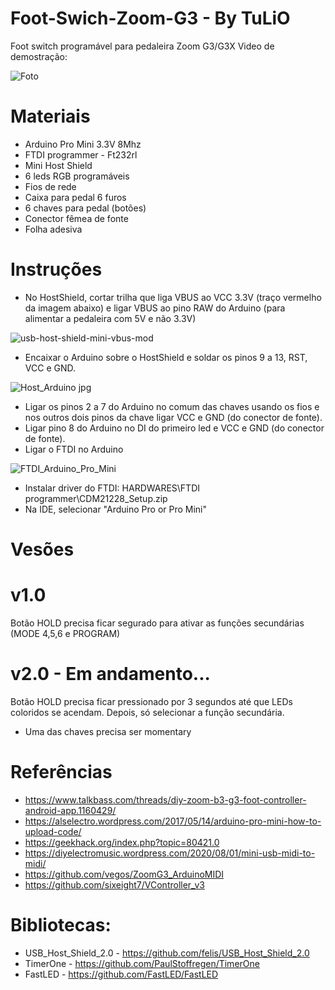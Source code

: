 # Foot-Swich-Zoom-G3 - By TuLiO
 Foot switch programável para pedaleira Zoom G3/G3X Video de demostração:  
 
 ![Foto](https://user-images.githubusercontent.com/39657511/115471423-5852df00-a20e-11eb-9cc1-b21aef2c4f86.png)
 
 # Materiais
 - Arduino Pro Mini 3.3V 8Mhz
 - FTDI programmer - Ft232rl
 - Mini Host Shield
 - 6 leds RGB programáveis
 - Fios de rede
 - Caixa para pedal 6 furos
 - 6 chaves para pedal (botões)
 - Conector fêmea de fonte
 - Folha adesiva
 
 # Instruções
- No HostShield, cortar trilha que liga VBUS ao VCC 3.3V  (traço vermelho da imagem abaixo) e ligar VBUS ao pino RAW do Arduino (para alimentar a pedaleira com 5V e não 3.3V)

![usb-host-shield-mini-vbus-mod](https://user-images.githubusercontent.com/39657511/115169232-d8086e80-a093-11eb-8dc7-eab545d5dd18.jpg)
- Encaixar o Arduino sobre o HostShield e soldar os pinos 9 a 13, RST, VCC e GND.

![Host_Arduino jpg](https://user-images.githubusercontent.com/39657511/115168876-cc687800-a092-11eb-8ee1-01b8fb302477.png)
- Ligar os pinos 2 a 7 do Arduino no comum das chaves usando os fios e nos outros dois pinos da chave ligar VCC e GND (do conector de fonte).
- Ligar pino 8 do Arduino no DI do primeiro led e VCC e GND (do conector de fonte).
- Ligar o FTDI no Arduino

![FTDI_Arduino_Pro_Mini](https://user-images.githubusercontent.com/39657511/115168754-57953e00-a092-11eb-9f70-8a057418d2eb.png)
- Instalar driver do FTDI: HARDWARES\FTDI programmer\CDM21228_Setup.zip
- Na IDE, selecionar "Arduino Pro or Pro Mini"

# Vesões
 # v1.0

 Botão HOLD precisa ficar segurado para ativar as funções secundárias (MODE 4,5,6 e PROGRAM)

 # v2.0 - Em andamento...

 Botão HOLD precisa ficar pressionado por 3 segundos até que LEDs coloridos se acendam.
 Depois, só selecionar a função secundária.
 - Uma das chaves precisa ser momentary

# Referências
 - https://www.talkbass.com/threads/diy-zoom-b3-g3-foot-controller-android-app.1160429/
 - https://alselectro.wordpress.com/2017/05/14/arduino-pro-mini-how-to-upload-code/
 - https://geekhack.org/index.php?topic=80421.0
 - https://diyelectromusic.wordpress.com/2020/08/01/mini-usb-midi-to-midi/
 - https://github.com/vegos/ZoomG3_ArduinoMIDI
 - https://github.com/sixeight7/VController_v3

# Bibliotecas:
- USB_Host_Shield_2.0 - https://github.com/felis/USB_Host_Shield_2.0
- TimerOne - https://github.com/PaulStoffregen/TimerOne
- FastLED - https://github.com/FastLED/FastLED
